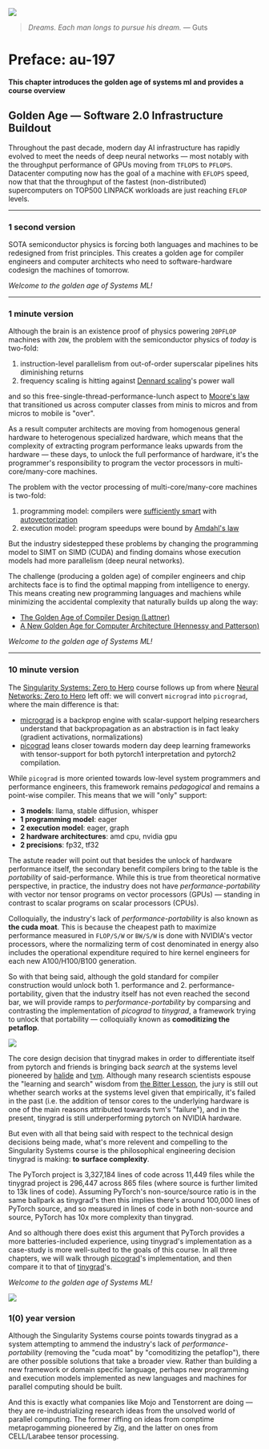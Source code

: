 ![](./au197.jpg)

> *Dreams. Each man longs to pursue his dream.* — Guts
# Preface: au-197
**This chapter introduces the golden age of systems ml and provides a course overview**

## Golden Age — Software 2.0 Infrastructure Buildout

Throughout the past decade, modern day AI infrastructure has rapidly evolved
to meet the needs of deep neural networks — most notably with the throughput
performance of GPUs moving from `TFLOPS` to `PFLOPS`. Datacenter
computing now has the goal of a machine with `EFLOPS` speed, now that that
the throughput of the fastest (non-distributed) supercomputers on TOP500 LINPACK
workloads are just reaching `EFLOP` levels.

---

### 1 second version
SOTA semiconductor physics is forcing both languages and machines to be redesigned
from frist principles. This creates a golden age for compiler engineers and
computer architects who need to software-hardware codesign the machines of tomorrow.

*Welcome to the golden age of Systems ML!*

---

### 1 minute version
Although the brain is an existence proof of physics powering `20PFLOP` machines
with `20W`, the problem with the semiconductor physics of *today* is two-fold:
1. instruction-level parallelism from out-of-order superscalar pipelines hits diminishing returns
2. frequency scaling is hitting against [Dennard scaling](https://en.wikipedia.org/wiki/Dennard_scaling)'s power wall

and so this free-single-thread-performance-lunch aspect to [Moore's law](https://en.wikipedia.org/wiki/Moore%27s_law)
that transitioned us across computer classes from minis to micros and from micros
to mobile is "over".

As a result computer architects are moving from homogenous general hardware
to heterogenous specialized hardware, which means that the complexity of extracting
program performance leaks upwards from the hardware — these days, to unlock
the full performance of hardware, it's the programmer's responsibility to program
the vector processors in multi-core/many-core machines.

The problem with the vector processing of multi-core/many-core machines is two-fold:
1. programming model: compilers were [sufficiently smart](https://wiki.c2.com/?SufficientlySmartCompiler) with [autovectorization](https://pharr.org/matt/blog/2018/04/18/ispc-origins)
2. execution model: program speedups were bound by [Amdahl's law](https://en.wikipedia.org/wiki/Amdahl%27s_law)

But the industry sidestepped these problems by changing the programming model to
SIMT on SIMD (CUDA) and finding domains whose execution models had more parallelism
(deep neural networks).

The challenge (producing a golden age) of compiler engineers and chip architects face is to find the optimal mapping from
intelligence to energy. This means creating new programming languages and machiens
while minimizing the accidental complexity that naturally builds up along the way:

- [The Golden Age of Compiler Design (Lattner)](https://www.youtube.com/watch?v=4HgShra-KnY)
- [A New Golden Age for Computer Architecture (Hennessy and Patterson)](https://www.youtube.com/watch?v=3LVeEjsn8Ts)

*Welcome to the golden age of Systems ML!*


---

### 10 minute version

The [Singularity Systems: Zero to Hero](./syllabus.md) course follows up from
where [Neural Networks: Zero to Hero](https://karpathy.ai/zero-to-hero.html)
left off: we will convert `micrograd` into `picrograd`, where the main difference is that:
- [micrograd](https://github.com/karpathy/micrograd) is a backprop engine with scalar-support helping researchers  understand that backpropagation as an abstraction is in fact leaky (gradient activations, normalizations)
- [picograd](https://github.com/j4orz/picograd) leans closer towards modern day deep learning frameworks with tensor-support for both pytorch1 interpretation and pytorch2 compilation.

While `picograd` is more oriented towards low-level system programmers and
performance engineers, this framework remains *pedagogical* and remains a
point-wise compiler. This means that we will "only" support:
- **3 models**: llama, stable diffusion, whisper
- **1 programming model**: eager
- **2 execution model**: eager, graph
- **2 hardware architectures**: amd cpu, nvidia gpu
- **2 precisions**: fp32, tf32

The astute reader will point out that besides the unlock of hardware performance
itself, the secondary benefit compilers bring to the table is the *portability*
of said-performance. While this is true from theoretical normative perspective,
in practice, the industry does not have *performance-portability* with vector
nor tensor programs on vector processors (GPUs) — standing in contrast to
scalar programs on scalar processors (CPUs).

Colloquially, the industry's lack of *performance-portability* is also known as
**the cuda moat**. This is because the cheapest path to maximize performance
measured in `FLOP/S/W` or `BW/S/W` is done with NVIDIA's vector processors, where
the normalizing term of cost denominated in energy also includes the operational
expenditure required to hire kernel engineers for each new A100/H100/B100 generation.

So with that being said, although the gold standard for compiler construction
would unlock both 1. performance and 2. performance-portability, given that the
industry itself has not even reached the second bar, we will provide ramps to
*performance-portability* by comparsing and contrasting the implementation of
*picograd* to *tinygrad*, a framework trying to unlock that portability —
colloquially known as **comoditizing the petaflop**.

![](./preface1.png)

The core design decision that tinygrad makes in order to differentiate itself
from pytorch and friends is bringing back *search* at the systems level
pioneered by [halide](https://people.csail.mit.edu/jrk/halide-pldi13.pdf) and
[tvm](https://arxiv.org/abs/1802.04799). Although many research scientists
espouse the "learning and search" wisdom from
[the Bitter Lesson](http://www.incompleteideas.net/IncIdeas/BitterLesson.html),
the jury is still out whether search works at the systems level given that
empirically, it's failed in the past (i.e. the addition of tensor cores to the
underlying hardware is one of the main reasons attributed towards tvm's "failure"),
and in the present, tinygrad is still underperforming pytorch on NVIDIA hardware.

But even with all that being said with respect to the technical design decisions
being made, what's more relevent and compelling to the Singularity Systems course
is the philosophical engineering decision tinygrad is making: **to surface complexity**.

The PyTorch project is 3,327,184 lines of code across 11,449 files while the
tinygrad project is 296,447 across 865 files (where source is further limited
to 13k lines of code). Assuming PyTorch's non-source/source ratio is in the same ballpark
as tinygrad's then this implies there's around 100,000 lines of PyTorch source,
and so measured in lines of code in both non-source and source, PyTorch has 10x more
complexity than tinygrad.

And so although there does exist this argument that PyTorch provides a more
batteries-included experience, using tinygrad's implementation as a case-study
is more well-suited to the goals of this course. In all three chapters, we will
walk through [picograd]()'s implementation, and then compare it to that of [tinygrad]()'s.

*Welcome to the golden age of Systems ML!*

![](./preface2.png)


### 1(0) year version
Although the Singularity Systems course points towards tinygrad as a system
attempting to ammend the industry's lack of *performance-portability* (removing the
"cuda moat" by "comoditizing the petaflop"), there are other possible solutions
that take a broader view. Rather than building a new framework or domain specific
language, perhaps new programming and execution models implemented as new
languages and machines for parallel computing should be built.

And this is exactly what companies like Mojo and Tenstorrent are doing — they are
re-industrializing research ideas from the unsolved world of parallel computing.
The former riffing on ideas from comptime metaprogamming pioneered by Zig, and
the latter on ones from CELL/Larabee tensor processing.


<!-- Jax+XLA is better on TPUs.
PyTorch+Inductor is better on NV.
both have poor performance (for complex workloads) AMD.

fragmentation. no shared
accidental complexity in non-differentiated components ==> FLOPS/W or FLOPS/$
hardware is getting harder.
tt chasing sanity. amd following nv. todo: jim keller economic law?? ai first time it didn't get cheaper?
nv: "moat". "Swamp" of kernel authoring. sidestepped the issue. potential to bite them in butt. impedence mismatch.
todo: mojo 9part blog
the accidental complexity of impedence mismatch (programming graphs on vector processors)
is making it non-general

general: is when a library is modular so you can mix-match the components for applications
that the library designer never thought of.
for instance: LLVM as a modular compiler infrastructure. Clang (OpenCL), Swift Julia Rust etc.
what if there are other graph-related workloads that 

what this course is going to introduce today's solutions. subset deep learning frameworks.
but will end up exploring preparing you for the future of tomorrow. mojo and tenstorrent?
unsolved problem of parallel computing.
-> raph levien's notes and links.

course is only covered to a single machine (scale up)
perhaps a v2 course offering can provide multi-machine distributed systems (scale out).
-> intersection of graph compilers and distributed systems.

programming an M1 and a whatever1 feel relative the same.
the hardware/software contract is pretty clean for scalar computing
and does not leak complexity up the stack.

the same cannot be said for unlocking the performance of modern day for
vector processors and tensorprocessors. you have to know about (come back here:
TMA, X, Y, Z)





So although the course "only" builds a point-wise solution, we will make the
connections to how production-level language implementations (PyTorch and friends)
handle the problem of generitization so tha

Deep learning (and graphics) are enjoying 10-100x more perf(throughput) of GPUs/TPUs,
but it's very expensive so can we make it more cheaper (efficient) `FLOP/W` or `FLOP/$` for existing AI/graphics workloads?
-> which might have downstream effects of unlocking FLOP/S to any compute that
can be expressed as a graph.

programming model implemented by interpreter/compiler. "only" achieving 50% utilization
execution model implemented by chip: graph programs on vector processors

CONCLUSION: lots of accidental complexity arisen (genius workaround at first but now ducktaping)

SOLUTIONs today: graph compilers, kernel authoring: CUBLAS, CUDNN,
SOLUTIONS tmr: mojo/apl/futhark (metaprogramming with comptime), tenstorrent/cell (dataflow computing)

we will build a poitn-wise (1 model, 1 framework, 1 hardware) solution picograd
built that were hillclimbed from yesterdays solutions:

*Welcome to the golden age of Systems ML!* -->
